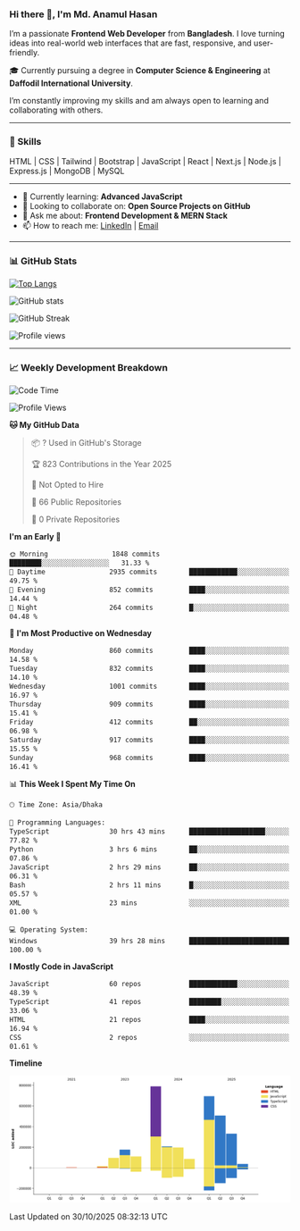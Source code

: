 ### Hi there 👋, I'm Md. Anamul Hasan

I’m a passionate **Frontend Web Developer** from **Bangladesh**. I love turning ideas into real-world web interfaces that are fast, responsive, and user-friendly.

🎓 Currently pursuing a degree in **Computer Science & Engineering** at **Daffodil International University**.

I’m constantly improving my skills and am always open to learning and collaborating with others.

---

### 🚀 Skills
HTML | CSS | Tailwind | Bootstrap | JavaScript | React | Next.js | Node.js | Express.js | MongoDB | MySQL 

---

- 🌱 Currently learning: **Advanced JavaScript**
- 👯 Looking to collaborate on: **Open Source Projects on GitHub**
- 💬 Ask me about: **Frontend Development & MERN Stack**
- 📫 How to reach me: [LinkedIn](https://www.linkedin.com/in/mdanamulhasan201) | [Email](mailto:anamulhasan3625@gmail.com)

---

### 📊 GitHub Stats

[![Top Langs](https://github-readme-stats.vercel.app/api/top-langs/?username=mdanamulhasan201&layout=compact)](https://github.com/anuraghazra/github-readme-stats)

![GitHub stats](https://github-readme-stats.vercel.app/api?username=mdanamulhasan201&show_icons=true&count_private=true&theme=tokyonight)

![GitHub Streak](https://streak-stats.demolab.com?user=mdanamulhasan201&theme=tokyonight)

![Profile views](https://gpvc.arturio.dev/mdanamulhasan201)

---

### 📈 Weekly Development Breakdown

<!--START_SECTION:waka-->
![Code Time](http://img.shields.io/badge/Code%20Time-932%20hrs%2017%20mins-blue)

![Profile Views](http://img.shields.io/badge/Profile%20Views-0-blue)

**🐱 My GitHub Data** 

> 📦 ? Used in GitHub's Storage 
 > 
> 🏆 823 Contributions in the Year 2025
 > 
> 🚫 Not Opted to Hire
 > 
> 📜 66 Public Repositories 
 > 
> 🔑 0 Private Repositories 
 > 
**I'm an Early 🐤** 

```text
🌞 Morning                1848 commits        ████████░░░░░░░░░░░░░░░░░   31.33 % 
🌆 Daytime                2935 commits        ████████████░░░░░░░░░░░░░   49.75 % 
🌃 Evening                852 commits         ████░░░░░░░░░░░░░░░░░░░░░   14.44 % 
🌙 Night                  264 commits         █░░░░░░░░░░░░░░░░░░░░░░░░   04.48 % 
```
📅 **I'm Most Productive on Wednesday** 

```text
Monday                   860 commits         ████░░░░░░░░░░░░░░░░░░░░░   14.58 % 
Tuesday                  832 commits         ████░░░░░░░░░░░░░░░░░░░░░   14.10 % 
Wednesday                1001 commits        ████░░░░░░░░░░░░░░░░░░░░░   16.97 % 
Thursday                 909 commits         ████░░░░░░░░░░░░░░░░░░░░░   15.41 % 
Friday                   412 commits         ██░░░░░░░░░░░░░░░░░░░░░░░   06.98 % 
Saturday                 917 commits         ████░░░░░░░░░░░░░░░░░░░░░   15.55 % 
Sunday                   968 commits         ████░░░░░░░░░░░░░░░░░░░░░   16.41 % 
```


📊 **This Week I Spent My Time On** 

```text
🕑︎ Time Zone: Asia/Dhaka

💬 Programming Languages: 
TypeScript               30 hrs 43 mins      ███████████████████░░░░░░   77.82 % 
Python                   3 hrs 6 mins        ██░░░░░░░░░░░░░░░░░░░░░░░   07.86 % 
JavaScript               2 hrs 29 mins       ██░░░░░░░░░░░░░░░░░░░░░░░   06.31 % 
Bash                     2 hrs 11 mins       █░░░░░░░░░░░░░░░░░░░░░░░░   05.57 % 
XML                      23 mins             ░░░░░░░░░░░░░░░░░░░░░░░░░   01.00 % 

💻 Operating System: 
Windows                  39 hrs 28 mins      █████████████████████████   100.00 % 
```

**I Mostly Code in JavaScript** 

```text
JavaScript               60 repos            ████████████░░░░░░░░░░░░░   48.39 % 
TypeScript               41 repos            ████████░░░░░░░░░░░░░░░░░   33.06 % 
HTML                     21 repos            ████░░░░░░░░░░░░░░░░░░░░░   16.94 % 
CSS                      2 repos             ░░░░░░░░░░░░░░░░░░░░░░░░░   01.61 % 
```



**Timeline**

![Lines of Code chart](https://raw.githubusercontent.com/mdanamulhasan201/mdanamulhasan201/main/assets/bar_graph.png)


 Last Updated on 30/10/2025 08:32:13 UTC
<!--END_SECTION:waka-->
